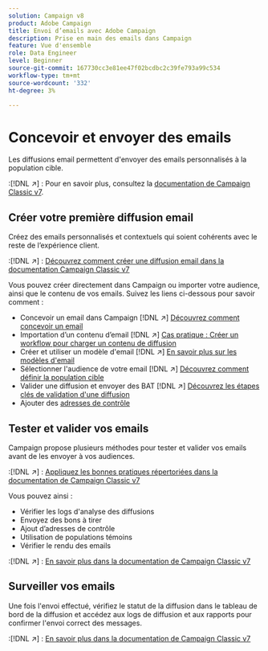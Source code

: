 ```yaml
---
solution: Campaign v8
product: Adobe Campaign
title: Envoi d’emails avec Adobe Campaign
description: Prise en main des emails dans Campaign
feature: Vue d'ensemble
role: Data Engineer
level: Beginner
source-git-commit: 167730cc3e81ee47f02bcdbc2c39fe793a99c534
workflow-type: tm+mt
source-wordcount: '332'
ht-degree: 3%

---
```


# Concevoir et envoyer des emails

Les diffusions email permettent d&#39;envoyer des emails personnalisés à la population cible.

:[!DNL :arrow_upper_right:] : Pour en savoir plus, consultez la [documentation de Campaign Classic v7](https://experienceleague.adobe.com/docs/campaign-classic/using/sending-messages/sending-emails/about-email-channel.html).

## Créer votre première diffusion email

Créez des emails personnalisés et contextuels qui soient cohérents avec le reste de l’expérience client.

:[!DNL :arrow_upper_right:] : [Découvrez comment créer une diffusion email dans la documentation Campaign Classic v7](https://experienceleague.adobe.com/docs/campaign-classic/using/designing-content/editing-html-content/use-case--creating-an-email-delivery.html)

Vous pouvez créer directement dans Campaign ou importer votre audience, ainsi que le contenu de vos emails. Suivez les liens ci-dessous pour savoir comment :

* Concevoir un email dans Campaign
   [!DNL :arrow_upper_right:] [Découvrez comment concevoir un email](https://experienceleague.adobe.com/docs/campaign-classic/using/sending-messages/sending-emails/defining-the-email-content.html)
* Importation d’un contenu d’email
   [!DNL :arrow_upper_right:] [Cas pratique : Créer un workflow pour charger un contenu de diffusion](https://experienceleague.adobe.com/docs/campaign-classic/using/automating-with-workflows/use-cases/deliveries/loading-delivery-content.html)
* Créer et utiliser un modèle d&#39;email
   [!DNL :arrow_upper_right:] [En savoir plus sur les modèles d&#39;email](https://experienceleague.adobe.com/docs/campaign-classic/using/sending-messages/using-delivery-templates/about-templates.html)
* Sélectionner l&#39;audience de votre email
   [!DNL :arrow_upper_right:] [Découvrez comment définir la population cible](https://experienceleague.adobe.com/docs/campaign-classic/using/sending-messages/key-steps-when-creating-a-delivery/steps-defining-the-target-population.html)
* Valider une diffusion et envoyer des BAT
   [!DNL :arrow_upper_right:] [Découvrez les étapes clés de validation d&#39;une diffusion](https://experienceleague.adobe.com/docs/campaign-classic/using/sending-messages/key-steps-when-creating-a-delivery/steps-validating-the-delivery.html)
* Ajouter des [adresses de contrôle](https://experienceleague.adobe.com/docs/campaign-classic/using/sending-messages/using-seed-addresses/about-seed-addresses.html)

## Tester et valider vos emails

Campaign propose plusieurs méthodes pour tester et valider vos emails avant de les envoyer à vos audiences.

:[!DNL :arrow_upper_right:] : [Appliquez les bonnes pratiques répertoriées dans la documentation de Campaign Classic v7](https://experienceleague.adobe.com/docs/campaign-classic/using/sending-messages/key-steps-when-creating-a-delivery/delivery-bestpractices/check-before-sending.html)

Vous pouvez ainsi :

* Vérifier les logs d&#39;analyse des diffusions
* Envoyez des bons à tirer
* Ajout d’adresses de contrôle
* Utilisation de populations témoins
* Vérifier le rendu des emails

:[!DNL :arrow_upper_right:] : [En savoir plus dans la documentation de Campaign Classic v7](https://experienceleague.adobe.com/docs/campaign-classic/using/sending-messages/key-steps-when-creating-a-delivery/steps-validating-the-delivery.html)

## Surveiller vos emails

Une fois l&#39;envoi effectué, vérifiez le statut de la diffusion dans le tableau de bord de la diffusion et accédez aux logs de diffusion et aux rapports pour confirmer l&#39;envoi correct des messages.

:[!DNL :arrow_upper_right:] : [En savoir plus dans la documentation de Campaign Classic v7](https://experienceleague.adobe.com/docs/campaign-classic/using/sending-messages/key-steps-when-creating-a-delivery/delivery-bestpractices/track-and-monitor.html)

